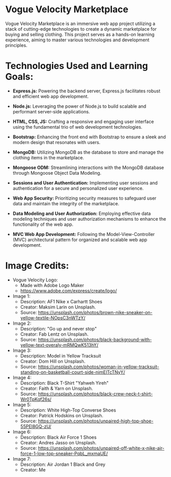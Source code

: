 # Vogue Velocity Marketplace

Vogue Velocity Marketplace is an immersive web app project utilizing a stack of cutting-edge technologies to create a dynamic marketplace for buying and selling clothing. This project serves as a hands-on learning experience, aiming to master various technologies and development principles.

# Technologies Used and Learning Goals:

  - **Express.js:** Powering the backend server, Express.js facilitates robust and efficient web app development.
  
  - **Node.js:** Leveraging the power of Node.js to build scalable and performant server-side applications.
  
  - **HTML, CSS, JS:** Crafting a responsive and engaging user interface using the fundamental trio of web development technologies.
  
  - **Bootstrap:** Enhancing the front end with Bootstrap to ensure a sleek and modern design that resonates with users.
  
  - **MongoDB:** Utilizing MongoDB as the database to store and manage the clothing items in the marketplace.
  
  - **Mongoose ODM:** Streamlining interactions with the MongoDB database through Mongoose Object Data Modeling.
  
  - **Sessions and User Authentication:** Implementing user sessions and authentication for a secure and personalized user experience.
  
  - **Web App Security:** Prioritizing security measures to safeguard user data and maintain the integrity of the marketplace.
  
  - **Data Modeling and User Authorization:** Employing effective data modeling techniques and user authorization mechanisms to enhance the functionality of the web app.
  
  - **MVC Web App Development:** Following the Model-View-Controller (MVC) architectural pattern for organized and scalable web app development.

# Image Credits:
  - Vogue Velocity Logo:
    - Made with Adobe Logo Maker
    - https://www.adobe.com/express/create/logo/ 
  - Image 1:
      - Description: AF1 Nike x Carhartt Shoes
      - Creator: Maksim Larin on Unsplash.
      - Source: https://unsplash.com/photos/brown-nike-sneaker-on-yellow-textile-NOpsC3nWTzY/
  - Image 2:
      - Description: "Go up and never stop"
      - Creator: Fab Lentz on Unsplash.
      - Source: https://unsplash.com/photos/black-background-with-yellow-text-overaly-mRMQwK513hY/
  - Image 3:
      - Description: Model in Yellow Tracksuit
      - Creator: Dom Hill on Unsplash.
      - Source: https://unsplash.com/photos/woman-in-yellow-tracksuit-standing-on-basketball-court-side-nimElTcTNyY/
  - Image 4:
      - Description: Black T-Shirt "Yahweh Yireh"
      - Creator: Faith & Yarn on Unsplash.
      - Source: https://unsplash.com/photos/black-crew-neck-t-shirt-Wr0TpKqf26s/
  - Image 5:
      - Description: White High-Top Converse Shoes
      - Creator: Patrick Hodskins on Unsplash.
      - Source: https://unsplash.com/photos/unpaired-high-top-shoe-55PEl8GQ-zU/
  - Image 6:
      - Description: Black Air Force 1 Shoes
      - Creator: Andres Jasso on Unsplash.
      - Source: https://unsplash.com/photos/unpaired-off-white-x-nike-air-force-1-low-top-sneaker-PqbL_mxmaUE/
  - Image 7:
      - Description: Air Jordan 1 Black and Grey
      - Creator: Me
